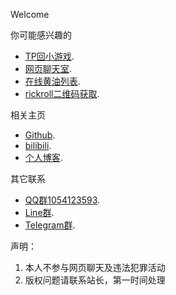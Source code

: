 Welcome

你可能感兴趣的
*   [TP回小游戏](https://xingye.me/game/new/index.php).
*   [网页聊天室](https://arcxingye.github.io/utu.html?url=https://chat.getloli.com/room/@seiya).
*   [在线黄油列表](https://arcxingye.github.io/game).
*   [rickroll二维码获取](https://arcxingye.github.io/rr/qrcode).

相关主页
*   [Github](https://github.com/arcxingye).
*   [bilibili](https://space.bilibili.com/3853579).
*   [个人博客](https://xingye.me/).

其它联系
*   [QQ群1054123593](https://qm.qq.com/cgi-bin/qm/qr?k=5lIi5Hfbd00FUA_Y13W40NEmzl8O9are&jump_from=webapi).
*   [Line群](https://line.me/R/ti/g/4aiPvAqIm3).
*   [Telegram群](https://t.me/+tCqug8nQlXthZTZl).

声明：
1. 本人不参与网页聊天及违法犯罪活动
2. 版权问题请联系站长，第一时间处理
